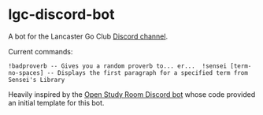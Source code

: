 # lgc-discord-bot
A bot for the Lancaster Go Club [Discord channel](https://discord.gg/6FqNWpZ).

Current commands:

``
!badproverb -- Gives you a random proverb to... er... 
!sensei [term-no-spaces] -- Displays the first paragraph for a specified term from Sensei's Library
``

Heavily inspired by the [Open Study Room Discord bot](https://github.com/climu/OSR-discord-bot) whose code provided an initial template for this bot.
